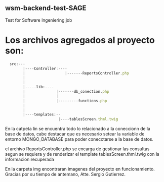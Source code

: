 ## wsm-backend-test-SAGE
Test for Software Ingeniering job

# Los archivos agregados al proyecto son:

```javascript
  src:---
        |----Controller:----
        |                  |-------ReportsController.php
        |
        |
        |-----lib:----
        |              |-------db_conection.php
        |              |
        |              |---------functions.php
        |
        |
        |----templates:--
                        |----tablesScreen.thml.twig
```
                        
En la catpeta lin se encuentra todo lo relacionado a la coneccionn de la base de datos,
cabe destacar que es necesario setear la variable de entorno MONGO_DATABASE para poder
conecctarse a la base de datos.

el archivo ReportsController.php se encarga de gestionar las consultas segun se requiera
y de renderizar el template tablesScreen.thml.twig con la informacion recuperada

En la carpeta img encontraran imagenes del proyecto en funcionamiento. Gracias por su 
tiempo de antemano, Atte. Sergio Gutierrez.
